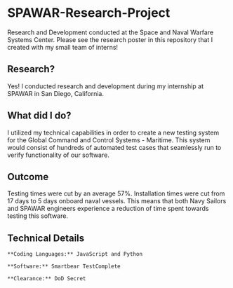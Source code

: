 # SPAWAR-Research-Project
Research and Development conducted at the Space and Naval Warfare Systems Center. Please see the research poster in this repository that I created with my small team of interns!

## Research?
Yes! I conducted research and development during my internship at SPAWAR in San Diego, California.

## What did I do?
I utilized my technical capabilities in order to create a new testing system for the Global Command and Control Systems - Maritime. This system would consist of hundreds of automated test cases that seamlessly run to verify functionality of our software.

## Outcome
Testing times were cut by an average 57%. Installation times were cut from 17 days to 5 days onboard naval vessels. This means that both Navy Sailors and SPAWAR engineers experience a reduction of time spent towards testing this software.

## Technical Details
```
**Coding Languages:** JavaScript and Python
```
```
**Software:** Smartbear TestComplete
```
```
**Clearance:** DoD Secret
```

